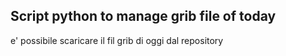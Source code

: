 ## Script python to manage grib file of today


e' possibile scaricare il fil grib di oggi dal repository


